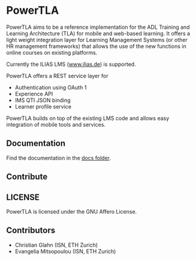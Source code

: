 # PowerTLA


PowerTLA aims to be a reference implementation for the ADL Training and Learning Architecture (TLA) for mobile and web-based
learning. It offers a light weight integration layer for Learning Management Systems (or other HR management frameworks)
that allows the use of the new functions in online courses on existing platforms.

Currently the ILIAS LMS (www.ilias.de) is supported.

PowerTLA offers a REST service layer for

* Authentication using OAuth 1
* Experience API
* IMS QTI JSON binding
* Learner profile service

PowerTLA builds on top of the existing LMS code and allows easy integration of mobile tools and services.

## Documentation

Find the documentation in the [docs folder](docs/).

## Contribute



## LICENSE

PowerTLA is licensed under the GNU Affero License.

## Contributors

* Christian Glahn (ISN, ETH Zurich)
* Evangelia Mitsopoulou (ISN, ETH Zurich)

